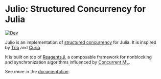# Julio: Structured Concurrency for Julia

[![Dev](https://img.shields.io/badge/docs-dev-blue.svg)](https://tkf.github.io/Julio.jl/dev/)

Julio is an implementation of [structured
concurrency](https://en.wikipedia.org/wiki/Structured_concurrency) for Julia.
It is inspired by [Trio](https://github.com/python-trio/trio) and
[Curio](https://github.com/dabeaz/curio).

It is built on top of [Reagents.jl](https://github.com/tkf/Reagents.jl), a
composable framework for nonblocking and synchronization algorithms influenced
by [Concurrent ML](https://en.wikipedia.org/wiki/Concurrent_ML).

See more in the [documentation](https://tkf.github.io/Julio.jl/dev/).
